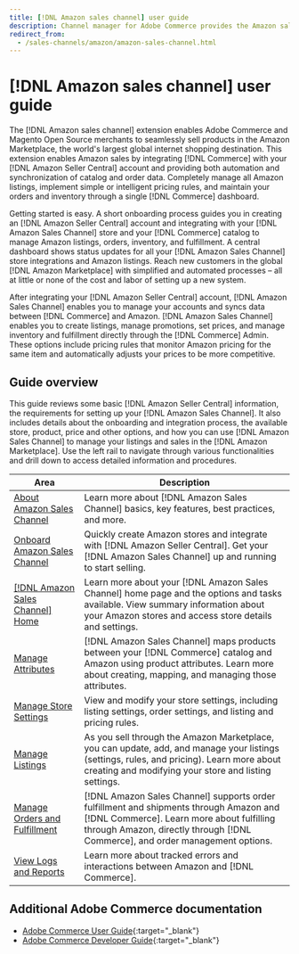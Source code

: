 ```yaml
---
title: [!DNL Amazon sales channel] user guide
description: Channel manager for Adobe Commerce provides the Amazon sales channel extension to enable merchants to seamlessly sell products in the Amazon Marketplace.
redirect_from:
  - /sales-channels/amazon/amazon-sales-channel.html
---
```


# [!DNL Amazon sales channel] user guide

The [!DNL Amazon sales channel] extension enables Adobe Commerce and Magento Open Source merchants to seamlessly sell products in the Amazon Marketplace, the world's largest global internet shopping destination. This extension enables Amazon sales by integrating [!DNL Commerce] with your [!DNL Amazon Seller Central] account and providing both automation and synchronization of catalog and order data. Completely manage all Amazon listings, implement simple or intelligent pricing rules, and maintain your orders and inventory through a single [!DNL Commerce] dashboard.

Getting started is easy. A short onboarding process guides you in creating an [!DNL Amazon Seller Central] account and integrating with your [!DNL Amazon Sales Channel] store and your [!DNL Commerce] catalog to manage Amazon listings, orders, inventory, and fulfillment. A central dashboard shows status updates for all your [!DNL Amazon Sales Channel] store integrations and Amazon listings. Reach new customers in the global [!DNL Amazon Marketplace] with simplified and automated processes – all at little or none of the cost and labor of setting up a new system.

After integrating your [!DNL Amazon Seller Central] account, [!DNL Amazon Sales Channel] enables you to manage your accounts and syncs data between [!DNL Commerce] and Amazon. [!DNL Amazon Sales Channel] enables you to create listings, manage promotions, set prices, and manage inventory and fulfillment directly through the [!DNL Commerce] Admin. These options include pricing rules that monitor Amazon pricing for the same item and automatically adjusts your prices to be more competitive.

## Guide overview

This guide reviews some basic [!DNL Amazon Seller Central] information, the requirements for setting up your [!DNL Amazon Sales Channel]. It also includes details about the onboarding and integration process, the available store, product, price and other options, and how you can use [!DNL Amazon Sales Channel] to manage your listings and sales in the [!DNL Amazon Marketplace]. Use the left rail to navigate through various functionalities and drill down to access detailed information and procedures.

|Area|Description|
|----|----|
|[About Amazon Sales Channel](./about-amazon-sales-channel.md)|Learn more about [!DNL Amazon Sales Channel] basics, key features, best practices, and more.|
|[Onboard Amazon Sales Channel](./amazon-onboarding-home.md)|Quickly create Amazon stores and integrate with [!DNL Amazon Seller Central]. Get your [!DNL Amazon Sales Channel] up and running to start selling.|
|[[!DNL Amazon Sales Channel] Home](./amazon-sales-channel-home.md)|Learn more about your [!DNL Amazon Sales Channel] home page and the options and tasks available. View summary information about your Amazon stores and access store details and settings.|
|[Manage Attributes](./attributes-view.md)|[!DNL Amazon Sales Channel] maps products between your [!DNL Commerce] catalog and Amazon using product attributes. Learn more about creating, mapping, and managing those attributes.|
|[Manage Store Settings](./ob-store-review.md)|View and modify your store settings, including listing settings, order settings, and listing and pricing rules.|
|[Manage Listings](./managing-product-listings.md)|As you sell through the Amazon Marketplace, you can update, add, and manage your listings (settings, rules, and pricing). Learn more about creating and modifying your store and listing settings.|
|[Manage Orders and Fulfillment](./managing-orders.md)|[!DNL Amazon Sales Channel] supports order fulfillment and shipments through Amazon and [!DNL Commerce]. Learn more about fulfilling through Amazon, directly through [!DNL Commerce], and order management options.|
|[View Logs and Reports](./amazon-logs-reports.md)|Learn more about tracked errors and interactions between Amazon and [!DNL Commerce].|

## Additional Adobe Commerce documentation

- [Adobe Commerce User Guide](https://docs.magento.com/user-guide/){:target="_blank"}
- [Adobe Commerce Developer Guide](https://devdocs.magento.com/){:target="_blank"}
